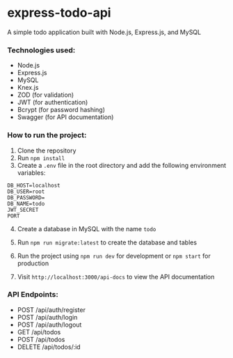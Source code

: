 # express-todo-api
A simple todo application built with Node.js, Express.js, and MySQL

### Technologies used:
- Node.js
- Express.js
- MySQL
- Knex.js
- ZOD (for validation)
- JWT (for authentication)
- Bcrypt (for password hashing)
- Swagger (for API documentation)

### How to run the project:
1. Clone the repository
2. Run `npm install`
3. Create a `.env` file in the root directory and add the following environment variables:
```
DB_HOST=localhost
DB_USER=root
DB_PASSWORD=
DB_NAME=todo
JWT_SECRET
PORT
```
4. Create a database in MySQL with the name `todo`

5. Run `npm run migrate:latest` to create the database and tables

6. Run the project using `npm run dev` for development or `npm start` for production
7. Visit `http://localhost:3000/api-docs` to view the API documentation

### API Endpoints:
- POST /api/auth/register
- POST /api/auth/login
- POST /api/auth/logout
- GET /api/todos
- POST /api/todos
- DELETE /api/todos/:id



